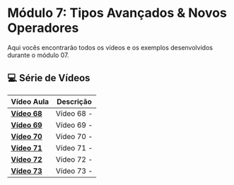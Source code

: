 # Módulo 7: Tipos Avançados & Novos Operadores

Aqui vocês encontrarão todos os vídeos e os exemplos desenvolvidos durante o módulo 07.

## 💻 Série de Vídeos

| Vídeo Aula       | Descrição  |
| ---------------- | ---------- |
| **[Vídeo 68]()** | Vídeo 68 - |
| **[Vídeo 69]()** | Vídeo 69 - |
| **[Vídeo 70]()** | Vídeo 70 - |
| **[Vídeo 71]()** | Vídeo 71 - |
| **[Vídeo 72]()** | Vídeo 72 - |
| **[Vídeo 73]()** | Vídeo 73 - |